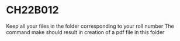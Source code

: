 # CH22B012
Keep all your files in the folder corresponding to your roll number
The command make should result in creation of a pdf file in this folder
